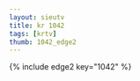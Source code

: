 ```yaml
--- 
layout: sieutv
title: kr 1042
tags: [krtv]
thumb: 1042_edge2
---
```

{% include edge2 key="1042" %} 
